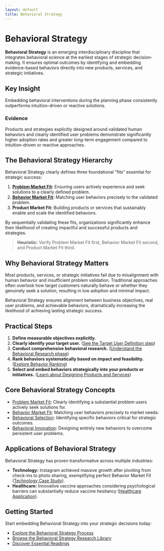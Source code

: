```yaml
---
layout: default
title: Behavioral Strategy
---
```


<script type="application/ld+json">
{
  "@context": "https://schema.org",
  "@type": "ScholarlyArticle",
  "headline": "Behavioral Strategy Overview",
  "description": "Behavioral Strategy integrates behavioral science into the inception of strategic decisions to ensure measurable outcomes.",
  "datePublished": "2025-05-01",
  "keywords": [
    "Behavioral Strategy",
    "Behavioral Science",
    "Decision Making",
    "Behavior Market Fit",
    "Problem Market Fit"
  ],
  "author": {
    "@type": "Person",
    "name": "Jason Hreha"
  }
}
</script>

# Behavioral Strategy

**Behavioral Strategy** is an emerging interdisciplinary discipline that integrates behavioral science at the earliest stages of strategic decision-making. It ensures optimal outcomes by identifying and embedding evidence-based behaviors directly into new products, services, and strategic initiatives.

## Key Insight

Embedding behavioral interventions during the planning phase consistently outperforms intuition-driven or reactive solutions.

### Evidence

Products and strategies explicitly designed around validated human behaviors and clearly identified user problems demonstrate significantly higher adoption rates and greater long-term engagement compared to intuition-driven or reactive approaches.

## The Behavioral Strategy Hierarchy

Behavioral Strategy clearly defines three foundational "fits" essential for strategic success:

1. **[Problem Market Fit](/glossary/problem-market-fit/):** Ensuring users actively experience and seek solutions to a clearly defined problem.
2. **[Behavior Market Fit](/glossary/behavior-market-fit/):** Matching user behaviors precisely to the validated problem.
3. **Product Market Fit:** Building products or services that sustainably enable and scale the identified behaviors.

By sequentially validating these fits, organizations significantly enhance their likelihood of creating impactful and successful products and strategies.

> **Heuristic:** Verify Problem Market Fit first, Behavior Market Fit second, and Product Market Fit third.

## Why Behavioral Strategy Matters

Most products, services, or strategic initiatives fail due to misalignment with human behavior and insufficient problem validation. Traditional approaches often overlook how target customers naturally behave or whether they genuinely seek a solution, resulting in low adoption and minimal impact.

Behavioral Strategy ensures alignment between business objectives, real user problems, and achievable behaviors, dramatically increasing the likelihood of achieving lasting strategic success.

## Practical Steps

1. **Define measurable objectives explicitly.**
2. **Clearly identify your target user.** ([See the Target User Definition step](/methodology/target-user/))
3. **Conduct comprehensive behavioral research.** ([Understand the Behavioral Research phase](/methodology/behavioral-research/))
4. **Rank behaviors systematically based on impact and feasibility.** ([Explore Behavior Ranking](/methodology/behavior-ranking/))
5. **Select and embed behaviors strategically into your products or initiatives.** ([Learn about Designing Products and Services](/methodology/designing-products/))

## Core Behavioral Strategy Concepts

- [Problem Market Fit](/glossary/problem-market-fit/): Clearly identifying a substantial problem users actively seek solutions for.
- [Behavior Market Fit](/glossary/behavior-market-fit/): Matching user behaviors precisely to market needs.
- [Behavioral Selection](/glossary/behavioral-selection/): Identifying specific behaviors critical for strategic outcomes.
- [Behavioral Innovation](/glossary/behavioral-innovation/): Designing entirely new behaviors to overcome persistent user problems.

## Applications of Behavioral Strategy

Behavioral Strategy has proven transformative across multiple industries:

- **Technology:** Instagram achieved massive growth after pivoting from check-ins to photo sharing, exemplifying perfect Behavior Market Fit ([Technology Case Study](/applications/technology/)).
- **Healthcare:** Innovative vaccine approaches considering psychological barriers can substantially reduce vaccine hesitancy ([Healthcare Application](/applications/healthcare/)).

## Getting Started

Start embedding Behavioral Strategy into your strategic decisions today:

- [Explore the Behavioral Strategy Process](/methodology/behavioral-strategy-process/)
- [Browse the Behavioral Strategy Research Library](/evidence/research-library/)
- [Discover Essential Readings](/education/reading-list/)

